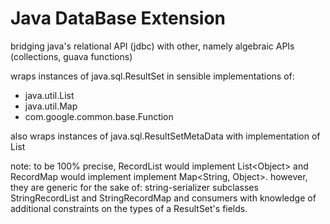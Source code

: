 # Java DataBase Extension

bridging java's relational API (jdbc) with other, namely algebraic APIs (collections, guava functions)

wraps instances of java.sql.ResultSet in sensible implementations of:

- java.util.List
- java.util.Map
- com.google.common.base.Function

also wraps instances of java.sql.ResultSetMetaData with implementation of List<String>

note: to be 100% precise, RecordList would implement List&lt;Object>
  and RecordMap would implement implement Map&lt;String, Object>.
however, they are generic for the sake of:
  string-serializer subclasses StringRecordList and StringRecordMap and
  consumers with knowledge of additional constraints on the types of a ResultSet's fields.
